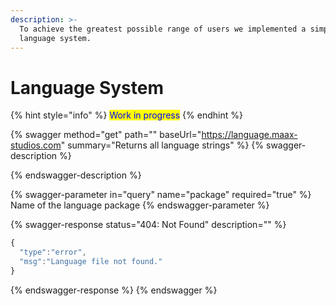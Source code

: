 ```yaml
---
description: >-
  To achieve the greatest possible range of users we implemented a simple
  language system.
---
```


# Language System

{% hint style="info" %}
<mark style="color:blue;">Work in progress</mark>
{% endhint %}

{% swagger method="get" path="" baseUrl="https://language.maax-studios.com" summary="Returns all language strings" %}
{% swagger-description %}

{% endswagger-description %}

{% swagger-parameter in="query" name="package" required="true" %}
Name of the language package
{% endswagger-parameter %}

{% swagger-response status="404: Not Found" description="" %}
```javascript
{
  "type":"error",
  "msg":"Language file not found."
}
```
{% endswagger-response %}
{% endswagger %}
